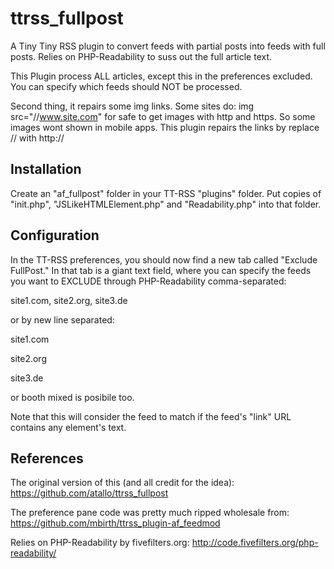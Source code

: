 ttrss_fullpost
==============

A Tiny Tiny RSS plugin to convert feeds with partial posts into feeds with full posts. 
Relies on PHP-Readability to suss out the full article text. 

This Plugin process ALL articles, except this in the preferences excluded.
You can specify which feeds should NOT be processed.

Second thing, it repairs some img links. Some sites do: img src="//www.site.com" for safe to get images with http and https.
So some images wont shown in mobile apps. This plugin repairs the links by replace // with http://

Installation
------------------------

Create an "af_fullpost" folder in your TT-RSS "plugins" folder. 
Put copies of "init.php", "JSLikeHTMLElement.php" and "Readability.php" into that folder.


Configuration
------------------------
In the TT-RSS preferences, you should now find a new tab called "Exclude FullPost." 
In that tab is a giant text field, where you can specify the feeds you want to EXCLUDE through PHP-Readability comma-separated:

site1.com, site2.org, site3.de

or by new line separated:

site1.com

site2.org

site3.de

or booth mixed is posibile too.

Note that this will consider the feed to match if the feed's "link" URL contains any element's text. 


References
------------------------
The original version of this (and all credit for the idea): https://github.com/atallo/ttrss_fullpost

The preference pane code was pretty much ripped wholesale from: https://github.com/mbirth/ttrss_plugin-af_feedmod

Relies on PHP-Readability by fivefilters.org: http://code.fivefilters.org/php-readability/
